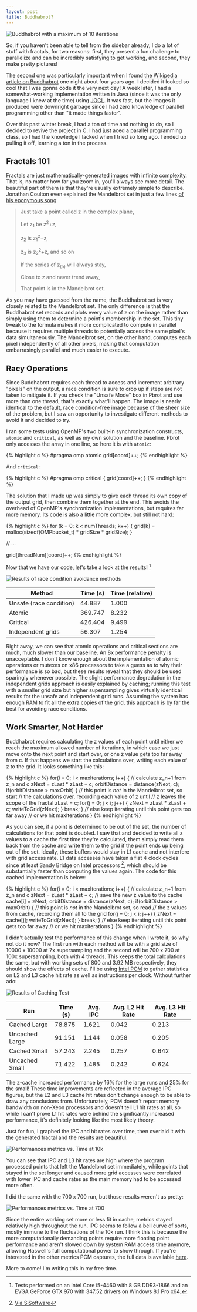 ```yaml
---
layout: post
title: Buddhabrot?
---
```


![Buddhabrot with a maximum of 10 iterations](/assets/buddhabrot10.png)

So, if you haven't been able to tell from the sidebar already, I do a lot of stuff with fractals, for two reasons: first, they present a fun challenge to parallelize and can be incredibly satisfying to get working, and second, they make pretty pictures!

The second one was particularly important when I found [the Wikipedia article on Buddhabrot](https://en.wikipedia.org/wiki/Buddhabrot) one night about four years ago. I decided it looked so cool that I was gonna code it the very next day! A week later, I had a somewhat-working implementation written in Java (since it was the only language I knew at the time) using [JOCL](http://www.jocl.org/). It was fast, but the images it produced were downright garbage since I had zero knowledge of parallel programming other than "it made things faster".

Over this past winter break, I had a ton of time and nothing to do, so I decided to revive the project in C. I had just aced a parallel programming class, so I had the knowledge I lacked when I tried so long ago. I ended up pulling it off, learning a ton in the process.

<!--more-->

Fractals 101
------------

Fractals are just mathematically-generated images with infinite complexity. That is, no matter how far you zoom in, you'll always see more detail. The beautiful part of them is that they're usually extremely simple to describe. Jonathan Coulton even explained the Mandelbrot set in just a few lines [of his eponymous song](https://www.youtube.com/watch?v=AGUlJus5kpY):

> Just take a point called z in the complex plane,
>
> Let z<sub>1</sub> be z<sup>2</sup>+z,
>
> z<sub>2</sub> is z<sub>1</sub><sup>2</sup>+z,
>
> z<sub>3</sub> is z<sub>2</sub><sup>2</sup>+z, and so on
>
> If the series of z<sub>(n)</sub> will always stay,
>
> Close to z and never trend away,
>
> That point is in the Mandelbrot set.

As you may have guessed from the name, the Buddhabrot set is very closely related to the Mandelbrot set. The only difference is that the Buddhabrot set records and plots every value of z on the image rather than simply using them to determine a point's membership in the set. This tiny tweak to the formula makes it more complicated to compute in parallel because it requires multiple threads to potentially access the same pixel's data simultaneously. The Mandelbrot set, on the other hand, computes each pixel independently of all other pixels, making that computation embarrasingly parallel and much easier to execute.

Racy Operations
---------------

Since Buddhabrot requires each thread to access and increment arbitrary "pixels" on the output, a race condition is sure to crop up if steps are not taken to mitigate it. If you check the "Unsafe Mode" box in Pbrot and use more than one thread, that's exactly what'll happen. The image is nearly identical to the default, race condition-free image because of the sheer size of the problem, but I saw an opportunity to investigate different methods to avoid it and decided to try.

I ran some tests using OpenMP's two built-in synchronization constructs, `atomic` and `critical`, as well as my own solution and the baseline. Pbrot only accesses the array in one line, so here it is with `atomic`:

{% highlight c %}
#pragma omp atomic
	grid[coord]++;
{% endhighlight %}

And `critical`:

{% highlight c %}
#pragma omp critical
{
	grid[coord]++;
}
{% endhighlight %}

The solution that I made up was simply to give each thread its own copy of the output grid, then combine them together at the end. This avoids the overhead of OpenMP's synchronization implementations, but requires far more memory. Its code is also a little more complex, but still not hard:

{% highlight c %}
for (k = 0; k < numThreads; k++) {
	grid[k] = malloc(sizeof(OMPbucket_t) * gridSize * gridSize);
}

// ...

grid[threadNum][coord]++;
{% endhighlight %}

Now that we have our code, let's take a look at the results! [^1]

![Results of race condition avoidance methods](/assets/raceresults.png)

| Method                  | Time (s) | Time (relative) |
|-------------------------|----------|-----------------|
| Unsafe (race condition) | 44.887   | 1.000           |
| Atomic                  | 369.747  | 8.232           |
| Critical                | 426.404  | 9.499           |
| Independent grids       | 56.307   | 1.254           |

Right away, we can see that atomic operations and critical sections are much, much slower than our baseline. An 8x performance penalty is unacceptable. I don't know enough about the implementation of atomic operations or mutexes on x86 processors to take a guess as to why their performance is so bad, but these results reveal that they should be used sparingly whenever possible. The slight performance degradation in the independent grids approach is easily explained by caching; running this test with a smaller grid size but higher supersampling gives virtually identical results for the unsafe and independent grid runs. Assuming the system has enough RAM to fit all the extra copies of the grid, this approach is by far the best for avoiding race conditions.


Work Smarter, Not Harder
------------------------

Buddhabrot requires calculating the z values of each point until either we reach the maximum allowed number of iterations, in which case we just move onto the next point and start over, or one z value gets too far away from c. If that happens we start the calculations over, writing each value of z to the grid. It looks something like this:

{% highlight c %}
for(i = 0; i < maxIterations; i++) {
	// calculate z_n+1 from z_n and c
	zNext = zLast * zLast + c;
	orbitDistance = distance(zNext, c);
	if(orbitDistance > maxOrbit) {
		// this point is *not* in the Mandelbrot set, so start
		// the calculations over, recording each value of z until
		// z leaves the scope of the fractal
		zLast = c;
		for(j = 0; j < i; j++) {
			zNext = zLast * zLast + c;
			writeToGrid(zNext);
		}
		break;
	}
	// else keep iterating until this point gets too far away
	// or we hit maxIterations
}
{% endhighlight %}

As you can see, if a point is determined to be out of the set, the number of calculations for that point is doubled. I saw that and decided to write all z values to a cache the first time they're calculated, them simply read them back from the cache and write them to the grid if the point ends up being out of the set. Ideally, these buffers would stay in L1 cache and not interfere with grid access rate. L1 data accesses have taken a flat 4 clock cycles since at least Sandy Bridge on Intel processors [^2], which should be substantially faster than computing the values again. The code for this cached implementation is below:

{% highlight c %}
for(i = 0; i < maxIterations; i++) {
	// calculate z_n+1 from z_n and c
	zNext = zLast * zLast + c;
	// save the new z value to the cache
	cache[i] = zNext;
	orbitDistance = distance(zNext, c);
	if(orbitDistance > maxOrbit) {
		// this point is *not* in the Mandelbrot set, so read
		// the z values from cache, recording them all to the grid
		for(j = 0; j < i; j++) {
			zNext = cache[j];
			writeToGrid(zNext);
		}
		break;
	}
	// else keep iterating until this point gets too far away
	// or we hit maxIterations
}
{% endhighlight %}

I didn't actually test the performance of this change when I wrote it, so why not do it now? The first run with each method will be with a grid size of 10000 x 10000 at 7x supersampling and the second will be 700 x 700 at 100x supersampling, both with 4 threads. This keeps the total calculations the same, but with working sets of 800 and 3.92 MB respectively, they should show the effects of cache. I'll be using [Intel PCM](https://software.intel.com/en-us/articles/intel-performance-counter-monitor) to gather statistics on L2 and L3 cache hit rate as well as instructions per clock. Without further ado:

![Results of Caching Test](/assets/BuddhabrotCaching.png)

| Run            | Time (s) | Avg. IPC | Avg. L2 Hit Rate | Avg. L3 Hit Rate |
|----------------|----------|----------|------------------|------------------|
| Cached Large   | 78.875   | 1.621    | 0.042            | 0.213            |
| Uncached Large | 91.151   | 1.144    | 0.058            | 0.205            |
| Cached Small   | 57.243   | 2.245    | 0.257            | 0.642            |
| Uncached Small | 71.422   | 1.485    | 0.242            | 0.624            |

The z-cache increaded performance by 16% for the large runs and 25% for the small! These time improvements are reflected in the average IPC figures, but the L2 and L3 cache hit rates don't change enough to be able to draw any conclusions from. Unfortunately, PCM doesn't report memory bandwidth on non-Xeon processors and doesn't tell L1 hit rates at all, so while I can't prove L1 hit rates were behind the significantly increased performance, it's definitely looking like the most likely theory.

Just for fun, I graphed the IPC and hit rates over time, then overlaid it with the generated fractal and the results are beautiful:

![Performances metrics vs. Time at 10k](/assets/BuddhabrotCached10kOverlay.png)

You can see that IPC and L3 hit rates are high where the program processed points that left the Mandelbrot set immediately, while points that stayed in the set longer and caused more grid accesses were correlated with lower IPC and cache rates as the main memory had to be accessed more often.

I did the same with the 700 x 700 run, but those results weren't as pretty:

![Performances metrics vs. Time at 700](/assets/BuddhabrotCached700Overlay.png)

Since the entire working set more or less fit in cache, metrics stayed relatively high throughout the run. IPC seems to follow a bell curve of sorts, mostly immune to the fluctuations of the 10k run. I think this is because the more computationally demanding points require more floating point performance and aren't slowed down by system RAM access time anymore, allowing Haswell's full computational power to show through. If you're interested in the other metrics PCM captures, the full data is available [here](https://docs.google.com/spreadsheets/d/1Stp8kEkmRlnzYo3UIawtSkqR8BxikpwOeyNwY4g9oJ0/edit?usp=sharing).

More to come! I'm writing this in my free time.

[^1]: Tests performed on an Intel Core i5-4460 with 8 GB DDR3-1866 and an EVGA GeForce GTX 970 with 347.52 drivers on Windows 8.1 Pro x64.
[^2]: [Via SiSoftware](http://www.sisoftware.co.uk/?d=qa&f=mem_hsw)